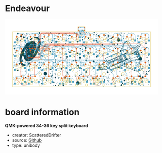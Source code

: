 # Endeavour

![preview](./endeavour_preview.png)

# board information
**QMK-powered 34-36 key split keyboard**

- creator: ScatteredDrifter
- source: [Github](https://github.com/ScatteredDrifter/Endeavour)
- type: unibody

